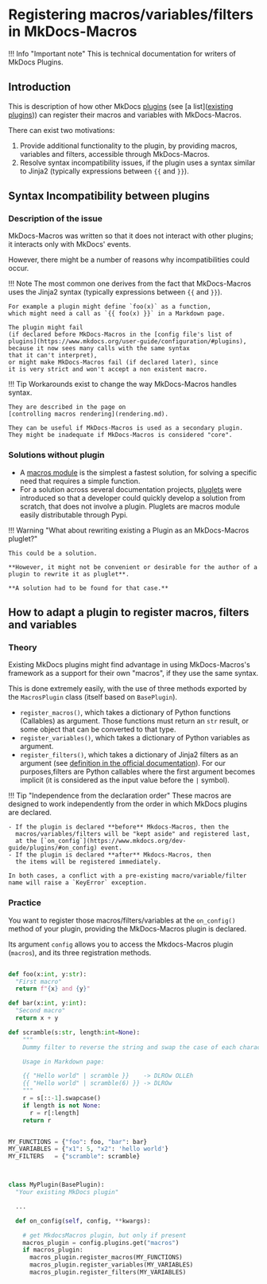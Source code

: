 # Registering macros/variables/filters in MkDocs-Macros

!!! Info "Important note"
    This is technical documentation for writers of MkDocs Plugins. 


## Introduction

This is description of how other MkDocs [plugins](https://www.mkdocs.org/dev-guide/plugins/) (see [a list]([existing plugins](https://github.com/mkdocs/catalog)))
can register their macros and variables with MkDocs-Macros.

There can exist two motivations:

1. Provide additional functionality to the plugin, by providing
   macros, variables and filters, accessible through MkDocs-Macros.
2. Resolve syntax incompatibility issues, if the plugin uses a syntax
  similar to Jinja2 (typically expressions between `{{` and `}}`). 

## Syntax Incompatibility between plugins

### Description of the issue

MkDocs-Macros was written so that it does not interact with other plugins;
it interacts only with MkDocs' events.

However, there might be a number of reasons why incompatibilities
could occur.

!!! Note
    The most common one derives from the fact that 
    MkDocs-Macros uses the Jinja2 syntax
    (typically expressions between `{{` and `}}`). 
    
    For example a plugin might define `foo(x)` as a function,
    which might need a call as `{{ foo(x) }}` in a Markdown page.

    The plugin might fail
    (if declared before MkDocs-Macros in the [config file's list of plugins](https://www.mkdocs.org/user-guide/configuration/#plugins),
    because it now sees many calls with the same syntax
    that it can't interpret),
    or might make MkDocs-Macros fail (if declared later), since
    it is very strict and won't accept a non existent macro.

    

!!! Tip
    Workarounds exist to change the way MkDocs-Macros handles syntax.

    They are described in the page on
    [controlling macros rendering](rendering.md).

    They can be useful if MkDocs-Macros is used as a secondary plugin.
    They might be inadequate if MkDocs-Macros is considered "core".


### Solutions without plugin

- A [macros module](macros.md) is the simplest a fastest solution,
  for solving a specific need that requires a simple function.
- For a solution across several documentation projects,
 [pluglets](pluglets.md) were introduced so that a developer
  could quickly develop a solution from scratch, that does not
  involve a plugin. Pluglets are macros module easily distributable
  through Pypi.


!!! Warning "What about rewriting existing a Plugin as an MkDocs-Macros pluglet?" 

    This could be a solution.
    
    **However, it might not be convenient or desirable for the author of a
    plugin to rewrite it as pluglet**.

    **A solution had to be found for that case.**
   

## How to adapt a plugin to register macros, filters and variables


### Theory

Existing MkDocs plugins might find advantage in using MkDocs-Macros's
framework as a support for their own "macros", if they use the same syntax.

This is done extremely easily, with the use of three methods
exported by the `MacrosPlugin` class (itself based on `BasePlugin`).

- `register_macros()`, which takes a dictionary of Python functions
  (Callables) as argument. Those functions must return an `str` result,
  or some object that can be converted to that type.
- `register_variables()`, which takes a dictionary of Python variables
  as argument.
- `register_filters()`, which takes a dictionary of Jinja2 filters
  as an argument (see [definition in the official documentation](https://jinja.palletsprojects.com/en/3.0.x/templates/#filters)).
  For our purposes,filters are Python callables where the first argument becomes
  implicit (it is considered as the input value before the `|` symbol).


!!! Tip "Independence from the declaration order"
    These macros are designed to work independently from the order
    in which MkDocs plugins are declared.

    - If the plugin is declared **before** Mkdocs-Macros, then the
      macros/variables/filters will be "kept aside" and registered last,
      at the [`on_config`](https://www.mkdocs.org/dev-guide/plugins/#on_config) event. 
    - If the plugin is declared **after** Mkdocs-Macros, then
      the items will be registered immediately.

    In both cases, a conflict with a pre-existing macro/variable/filter 
    name will raise a `KeyError` exception.


### Practice

You want to register those macros/filters/variables
at the `on_config()` method of your plugin, providing
the MkDocs-Macros plugin is declared. 

Its argument `config` allows you to access the Mkdocs-Macros plugin (`macros`),
and its three registration methods.

```python

def foo(x:int, y:str):
  "First macro"
  return f"{x} and {y}"

def bar(x:int, y:int):
  "Second macro"
  return x + y

def scramble(s:str, length:int=None):
    """
    Dummy filter to reverse the string and swap the case of each character. 

    Usage in Markdown page:

    {{ "Hello world" | scramble }}    -> DLROw OLLEh
    {{ "Hello world" | scramble(6) }} -> DLROw
    """
    r = s[::-1].swapcase()
    if length is not None:
      r = r[:length]
    return r


MY_FUNCTIONS = {"foo": foo, "bar": bar}
MY_VARIABLES = {"x1": 5, "x2": 'hello world'}
MY_FILTERS   = {"scramble": scramble}



class MyPlugin(BasePlugin):
  "Your existing MkDocs plugin"

  ...

  def on_config(self, config, **kwargs):

    # get MkdocsMacros plugin, but only if present
    macros_plugin = config.plugins.get("macros")
    if macros_plugin:
      macros_plugin.register_macros(MY_FUNCTIONS)
      macros_plugin.register_variables(MY_VARIABLES)
      macros_plugin.register_filters(MY_VARIABLES)
```



